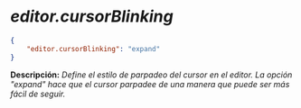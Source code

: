 <!-- Autor: Daniel Benjamin Perez Morales -->
<!-- GitHub: https://github.com/DanielPerezMoralesDev13 -->
<!-- Correo electrónico: danielperezdev@proton.me -->

# ***editor.cursorBlinking***

```json
{
    "editor.cursorBlinking": "expand"
}
```

**Descripción:** *Define el estilo de parpadeo del cursor en el editor. La opción "expand" hace que el cursor parpadee de una manera que puede ser más fácil de seguir.*
